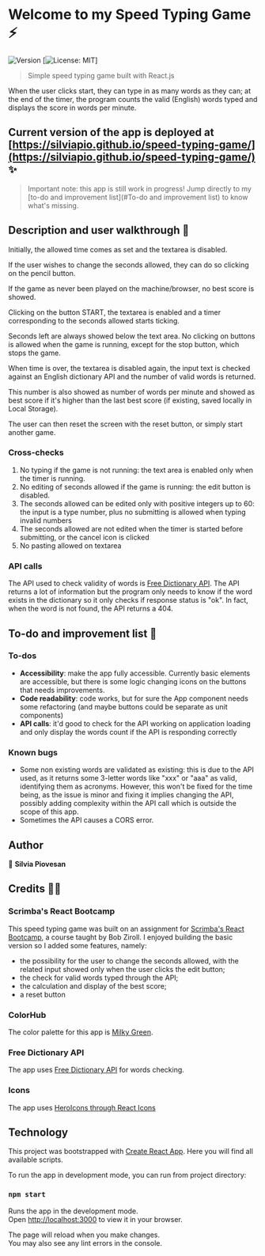 # Welcome to my Speed Typing Game ⚡

![Version](https://img.shields.io/badge/version-1.0.0-blue.svg)
[![License: MIT](https://img.shields.io/badge/License-CC0-brightgreen.svg)]

> Simple speed typing game built with React.js

When the user clicks start, they can type in as many words as they can; at the end of the timer, the program counts the valid (English) words typed and displays the score in words per minute.

## Current version of the app is deployed at [https://silviapio.github.io/speed-typing-game/](https://silviapio.github.io/speed-typing-game/) ✨

> Important note: this app is still work in progress! Jump directly to my [to-do and improvement list](#To-do and improvement list) to know what's missing.

## Description and user walkthrough 📍

Initially, the allowed time comes as set and the textarea is disabled.

If the user wishes to change the seconds allowed, they can do so clicking on the pencil button.

If the game as never been played on the machine/browser, no best score is showed.

Clicking on the button START, the textarea is enabled and a timer corresponding to the seconds allowed starts ticking.

Seconds left are always showed below the text area. No clicking on buttons is allowed when the game is running, except for the stop button, which stops the game.

When time is over, the textarea is disabled again, the input text is checked against an English dictionary API and the number of valid words is returned.

This number is also showed as number of words per minute and showed as best score if it's higher than the last best score (if existing, saved locally in Local Storage).

The user can then reset the screen with the reset button, or simply start another game.

### Cross-checks

1. No typing if the game is not running: the text area is enabled only when the timer is running.
2. No editing of seconds allowed if the game is running: the edit button is disabled.
3. The seconds allowed can be edited only with positive integers up to 60: the input is a type number, plus no submitting is allowed when typing invalid numbers
4. The seconds allowed are not edited when the timer is started before submitting, or the cancel icon is clicked
5. No pasting allowed on textarea

### API calls

The API used to check validity of words is [Free Dictionary API](https://dictionaryapi.dev/). The API returns a lot of information but the program only needs to know if the word exists in the dictionary so it only checks if response status is "ok". In fact, when the word is not found, the API returns a 404.

## To-do and improvement list 📔

### To-dos

- **Accessibility**: make the app fully accessible. Currently basic elements are accessible, but there is some logic changing icons on the buttons that needs improvements.
- **Code readability**: code works, but for sure the App component needs some refactoring (and maybe buttons could be separate as unit components)
- **API calls**: it'd good to check for the API working on application loading and only display the words count if the API is responding correctly

### Known bugs

- Some non existing words are validated as existing: this is due to the API used, as it returns some 3-letter words like "xxx" or "aaa" as valid, identifying them as acronyms. However, this won't be fixed for the time being, as the issue is minor and fixing it implies changing the API, possibly adding complexity within the API call which is outside the scope of this app.
- Sometimes the API causes a CORS error.

## Author

👩 **Silvia Piovesan**

## Credits 🙏🏼

### Scrimba's React Bootcamp

This speed typing game was built on an assignment for [Scrimba's React Bootcamp](https://scrimba.com/learn/react), a course taught by Bob Ziroll.
I enjoyed building the basic version so I added some features, namely:

- the possibility for the user to change the seconds allowed, with the related input showed only when the user clicks the edit button;
- the check for valid words typed through the API;
- the calculation and display of the best score;
- a reset button

### ColorHub

The color palette for this app is [Milky Green](https://colorhub.vercel.app/select-palette/milky-green).

### Free Dictionary API

The app uses [Free Dictionary API](https://dictionaryapi.dev/) for words checking.

### Icons

The app uses [HeroIcons through React Icons](https://react-icons.github.io/react-icons/icons?name=hi)

## Technology

This project was bootstrapped with [Create React App](https://github.com/facebook/create-react-app). Here you will find all available scripts.

To run the app in development mode, you can run from project directory:

### `npm start`

Runs the app in the development mode.\
Open [http://localhost:3000](http://localhost:3000) to view it in your browser.

The page will reload when you make changes.\
You may also see any lint errors in the console.
